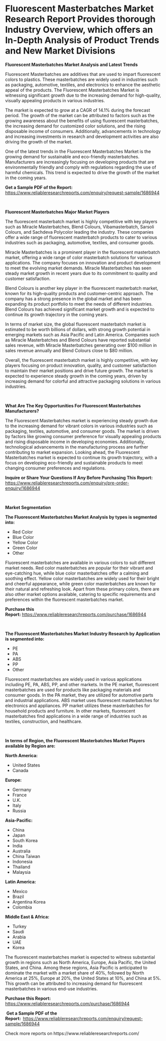 <p><h1>Fluorescent Masterbatches Market Research Report Provides thorough Industry Overview, which offers an In-Depth Analysis of Product Trends and New Market Divisions</h1></p><p><strong>Fluorescent Masterbatches Market Analysis and Latest Trends</strong></p>
<p><p>Fluorescent Masterbatches are additives that are used to impart fluorescent colors to plastics. These masterbatches are widely used in industries such as packaging, automotive, textiles, and electronics to enhance the aesthetic appeal of the products. The Fluorescent Masterbatches Market is witnessing significant growth due to the increasing demand for high-quality, visually appealing products in various industries. </p><p>The market is expected to grow at a CAGR of 14.1% during the forecast period. The growth of the market can be attributed to factors such as the growing awareness about the benefits of using fluorescent masterbatches, the increasing demand for customized color solutions, and the rising disposable income of consumers. Additionally, advancements in technology and increasing investments in research and development activities are also driving the growth of the market.</p><p>One of the latest trends in the Fluorescent Masterbatches Market is the growing demand for sustainable and eco-friendly masterbatches. Manufacturers are increasingly focusing on developing products that are environmentally friendly and comply with regulations regarding the use of harmful chemicals. This trend is expected to drive the growth of the market in the coming years.</p></p>
<p><strong>Get a Sample PDF of the Report:&nbsp;</strong> <a href="https://www.reliableresearchreports.com/enquiry/request-sample/1686944">https://www.reliableresearchreports.com/enquiry/request-sample/1686944</a></p>
<p>&nbsp;</p>
<p><strong>Fluorescent Masterbatches Major Market Players</strong></p>
<p><p>The fluorescent masterbatch market is highly competitive with key players such as Miracle Masterbatches, Blend Colours, Vibamasterbatch, Sarsoli Colours, and Sachdeva Polycolor leading the industry. These companies offer a wide range of fluorescent masterbatch products to cater to various industries such as packaging, automotive, textiles, and consumer goods.</p><p>Miracle Masterbatches is a prominent player in the fluorescent masterbatch market, offering a wide range of color masterbatch solutions for various applications. The company focuses on innovation and product development to meet the evolving market demands. Miracle Masterbatches has seen steady market growth in recent years due to its commitment to quality and customer satisfaction.</p><p>Blend Colours is another key player in the fluorescent masterbatch market, known for its high-quality products and customer-centric approach. The company has a strong presence in the global market and has been expanding its product portfolio to meet the needs of different industries. Blend Colours has achieved significant market growth and is expected to continue its growth trajectory in the coming years.</p><p>In terms of market size, the global fluorescent masterbatch market is estimated to be worth billions of dollars, with strong growth potential in emerging markets such as Asia Pacific and Latin America. Companies such as Miracle Masterbatches and Blend Colours have reported substantial sales revenue, with Miracle Masterbatches generating over $100 million in sales revenue annually and Blend Colours close to $80 million.</p><p>Overall, the fluorescent masterbatch market is highly competitive, with key players focusing on product innovation, quality, and customer satisfaction to maintain their market positions and drive future growth. The market is expected to experience steady growth in the coming years, driven by increasing demand for colorful and attractive packaging solutions in various industries.</p></p>
<p>&nbsp;</p>
<p><strong>What Are The Key Opportunities For Fluorescent Masterbatches Manufacturers?</strong></p>
<p><p>The Fluorescent Masterbatches market is experiencing steady growth due to the increasing demand for vibrant colors in various industries such as packaging, textiles, automotive, and consumer goods. The market is driven by factors like growing consumer preference for visually appealing products and rising disposable income in developing economies. Additionally, technological advancements in the manufacturing process are further contributing to market expansion. Looking ahead, the Fluorescent Masterbatches market is expected to continue its growth trajectory, with a focus on developing eco-friendly and sustainable products to meet changing consumer preferences and regulations.</p></p>
<p><strong>Inquire or Share Your Questions If Any Before Purchasing This Report:</strong> <a href="https://www.reliableresearchreports.com/enquiry/pre-order-enquiry/1686944">https://www.reliableresearchreports.com/enquiry/pre-order-enquiry/1686944</a></p>
<p>&nbsp;</p>
<p><strong>Market Segmentation</strong></p>
<p><strong>The Fluorescent Masterbatches Market Analysis by types is segmented into:</strong></p>
<p><ul><li>Red Color</li><li>Blue Color</li><li>Yellow Color</li><li>Green Color</li><li>Other</li></ul></p>
<p><p>Fluorescent masterbatches are available in various colors to suit different market needs. Red color masterbatches are popular for their vibrant and eye-catching hue, while blue color masterbatches offer a calming and soothing effect. Yellow color masterbatches are widely used for their bright and cheerful appearance, while green color masterbatches are known for their natural and refreshing look. Apart from these primary colors, there are also other market options available, catering to specific requirements and preferences within the fluorescent masterbatches market.</p></p>
<p><strong>Purchase this Report:&nbsp;</strong><a href="https://www.reliableresearchreports.com/purchase/1686944">https://www.reliableresearchreports.com/purchase/1686944</a></p>
<p>&nbsp;</p>
<p><strong>The Fluorescent Masterbatches Market Industry Research by Application is segmented into:</strong></p>
<p><ul><li>PE</li><li>PA</li><li>ABS</li><li>PP</li><li>Other</li></ul></p>
<p><p>Fluorescent masterbatches are widely used in various applications including PE, PA, ABS, PP, and other markets. In the PE market, fluorescent masterbatches are used for products like packaging materials and consumer goods. In the PA market, they are utilized for automotive parts and industrial applications. ABS market uses fluorescent masterbatches for electronics and appliances. PP market utilizes these masterbatches for household products and furniture. In other markets, fluorescent masterbatches find applications in a wide range of industries such as textiles, construction, and healthcare.</p></p>
<p>&nbsp;</p>
<p><strong>In terms of Region, the Fluorescent Masterbatches Market Players available by Region are:</strong></p>
<p>
    <p> <strong> North America: </strong>
        <ul>
            <li>United States</li>
            <li>Canada</li>
        </ul>
        </p> 
    <p> <strong> Europe: </strong>
        <ul>
            <li>Germany</li>
            <li>France</li>
            <li>U.K.</li>
            <li>Italy</li>
            <li>Russia</li>
        </ul>
        </p> 
    <p> <strong> Asia-Pacific: </strong>
        <ul>
            <li>China</li>
            <li>Japan</li>
            <li>South Korea</li>
            <li>India</li>
            <li>Australia</li>
            <li>China Taiwan</li>
            <li>Indonesia</li>
            <li>Thailand</li>
            <li>Malaysia</li>
        </ul>
        </p> 
    <p> <strong> Latin America: </strong>
        <ul>
            <li>Mexico</li>
            <li>Brazil</li>
            <li>Argentina Korea</li>
            <li>Colombia</li>
        </ul>
        </p> 
    <p> <strong> Middle East & Africa: </strong>
        <ul>
            <li>Turkey</li>
            <li>Saudi</li>
            <li>Arabia</li>
            <li>UAE</li>
            <li>Korea</li>
        </ul>
    </p>
    </p>
<p><p>The fluorescent masterbatches market is expected to witness substantial growth in regions such as North America, Europe, Asia Pacific, the United States, and China. Among these regions, Asia Pacific is anticipated to dominate the market with a market share of 40%, followed by North America at 25%, Europe at 20%, the United States at 10%, and China at 5%. This growth can be attributed to increasing demand for fluorescent masterbatches in various end-use industries.</p></p>
<p><strong>Purchase this Report: </strong><a href="https://www.reliableresearchreports.com/purchase/1686944">https://www.reliableresearchreports.com/purchase/1686944</a></p>
<p>&nbsp;<strong>Get a Sample PDF of the Report:&nbsp;&nbsp;</strong><a href="https://www.reliableresearchreports.com/enquiry/request-sample/1686944">https://www.reliableresearchreports.com/enquiry/request-sample/1686944</a></p>
<p><strong></strong></p>
<p>Check more reports on https://www.reliableresearchreports.com/</p>